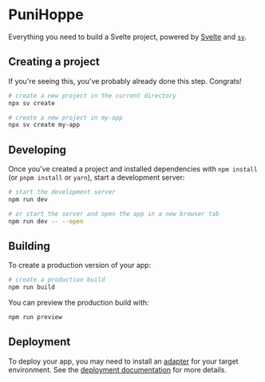 # PuniHoppe

Everything you need to build a Svelte project, powered by [Svelte](https://svelte.dev) and [`sv`](https://github.com/sveltejs/cli).

## Creating a project

If you're seeing this, you've probably already done this step. Congrats!

```bash
# create a new project in the current directory
npx sv create

# create a new project in my-app
npx sv create my-app
```

## Developing

Once you've created a project and installed dependencies with `npm install` (or `pnpm install` or `yarn`), start a development server:

```bash
# start the development server
npm run dev

# or start the server and open the app in a new browser tab
npm run dev -- --open
```

## Building

To create a production version of your app:

```bash
# create a production build
npm run build
```

You can preview the production build with:

```bash
npm run preview
```

## Deployment

To deploy your app, you may need to install an [adapter](https://svelte.dev/docs/kit/adapters) for your target environment. See the [deployment documentation](https://kit.svelte.dev/docs/adapters) for more details.
